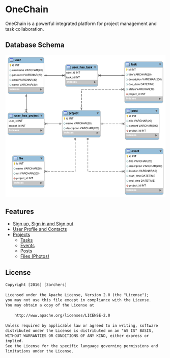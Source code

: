 # OneChain
OneChain is a powerful integrated platform for project management and task collaboration.

## Database Schema

<img src='er_diagram.png' title='ER Diagram' width='' alt='ER Diagram' />

## Features

- [Sign up, Sign in and Sign out](https://github.com/3archers/onechain-ios/issues/2)
- [User Profile and Contacts](https://github.com/3archers/onechain-ios/issues/5)
- [Projects](https://github.com/3archers/onechain-ios/issues/6)
    - [Tasks](https://github.com/3archers/onechain-ios/issues/7)
    - [Events](https://github.com/3archers/onechain-ios/issues/18)
    - [Posts](https://github.com/3archers/onechain-ios/issues/16)
    - [Files (Photos)](https://github.com/3archers/onechain-ios/issues/21)

## License

    Copyright [2016] [3archers]

    Licensed under the Apache License, Version 2.0 (the "License");
    you may not use this file except in compliance with the License.
    You may obtain a copy of the License at

        http://www.apache.org/licenses/LICENSE-2.0

    Unless required by applicable law or agreed to in writing, software
    distributed under the License is distributed on an "AS IS" BASIS,
    WITHOUT WARRANTIES OR CONDITIONS OF ANY KIND, either express or implied.
    See the License for the specific language governing permissions and
    limitations under the License.
